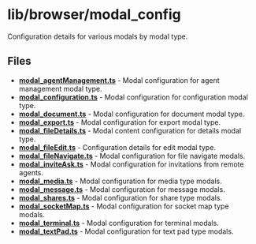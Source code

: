 # lib/browser/modal_config
Configuration details for various modals by modal type.

## Files
<!-- Do not edit below this line.  Contents dynamically populated. -->

* **[modal_agentManagement.ts](modal_agentManagement.ts)** - Modal configuration for agent management modal type.
* **[modal_configuration.ts](modal_configuration.ts)** - Modal configuration for configuration modal type.
* **[modal_document.ts](modal_document.ts)**           - Modal configuration for document modal type.
* **[modal_export.ts](modal_export.ts)**               - Modal configuration for export modal type.
* **[modal_fileDetails.ts](modal_fileDetails.ts)**     - Modal content configuration for details modal type.
* **[modal_fileEdit.ts](modal_fileEdit.ts)**           - Configuration details for edit modal type.
* **[modal_fileNavigate.ts](modal_fileNavigate.ts)**   - Modal configuration for file navigate modals.
* **[modal_inviteAsk.ts](modal_inviteAsk.ts)**         - Modal configuration for invitations from remote agents.
* **[modal_media.ts](modal_media.ts)**                 - Modal configuration for media type modals.
* **[modal_message.ts](modal_message.ts)**             - Modal configuration for message modals.
* **[modal_shares.ts](modal_shares.ts)**               - Modal configuration for share type modals.
* **[modal_socketMap.ts](modal_socketMap.ts)**         - Modal configuration for socket map type modals.
* **[modal_terminal.ts](modal_terminal.ts)**           - Modal configuration for terminal modals.
* **[modal_textPad.ts](modal_textPad.ts)**             - Modal configuration for text pad type modals.